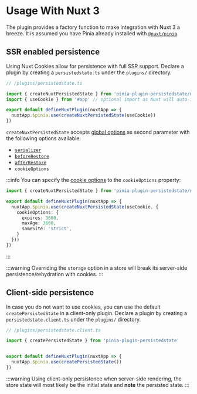 # Usage With Nuxt 3

The plugin provides a factory function to make integration with Nuxt 3 a breeze. It is assumed you have Pinia already installed with [`@nuxt/pinia`](https://pinia.vuejs.org/ssr/nuxt.html).

## SSR enabled persistence

Using Nuxt Cookies allow for persistence with full SSR support.
Declare a plugin by creating a `persistedstate.ts` under the `plugins/` directory.

```ts
// /plugins/persistedstate.ts

import { createNuxtPersistedState } from 'pinia-plugin-persistedstate/nuxt'
import { useCookie } from '#app' // optional import as Nuxt will auto-import it

export default defineNuxtPlugin(nuxtApp => {
  nuxtApp.$pinia.use(createNuxtPersistedState(useCookie))
})
```

`createNuxtPersistedState` accepts [global options](/guide/advanced#global-persistence-options) as second parameter with the following options available:

- [`serializer`](/guide/config#serializer)
- [`beforeRestore`](/guide/config#beforeRestore)
- [`afterRestore`](/guide/config#afterRestore)
- `cookieOptions`

:::info
You can specify the [cookie options](https://v3.nuxtjs.org/api/composables/use-cookie#options) to the `cookieOptions` property:

```ts
import { createNuxtPersistedState } from 'pinia-plugin-persistedstate/nuxt'

export default defineNuxtPlugin(nuxtApp => {
  nuxtApp.$pinia.use(createNuxtPersistedState(useCookie, {
    cookieOptions: {
      expires: 3600, 
      maxAge: 3600,
      sameSite: 'strict',
    }
  }))
})
```
:::

:::warning
Overriding the `storage` option in a store will break its server-side persistence/rehydration with cookies.
:::

## Client-side persistence

In case you do not want to use cookies, you can use the default `createPersistedState` in a client-only plugin.
Declare a plugin by creating a `persistedstate.client.ts` under the `plugins/` directory.

```ts
// /plugins/persistedstate.client.ts

import { createPersistedState } from 'pinia-plugin-persistedstate'


export default defineNuxtPlugin(nuxtApp => {
  nuxtApp.$pinia.use(createPersistedState())
})
```

:::warning
Using client-only persistence when server-side rendering, the store state will most likely be the initial state and **note** the persisted state.
:::
